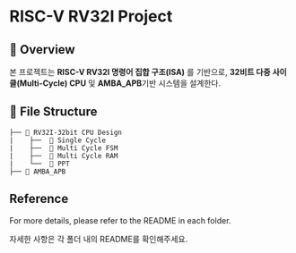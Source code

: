 # RISC-V RV32I Project

## 📝 Overview
본 프로젝트는 **RISC-V RV32I 명령어 집합 구조(ISA)** 를 기반으로, 
**32비트 다중 사이클(Multi-Cycle) CPU** 및 **AMBA_APB**기반 시스템을 설계한다.

## 📁 File Structure
```
├── 📁 RV32I-32bit CPU Design
|    ├──  📁 Single Cycle
|    ├──  📁 Multi Cycle FSM
|    ├──  📁 Multi Cycle RAM
|    └──  📁 PPT
├── 📁 AMBA_APB
```

## Reference
 
For more details, please refer to the README in each folder.

자세한 사항은 각 폴더 내의 README를 확인해주세요. 